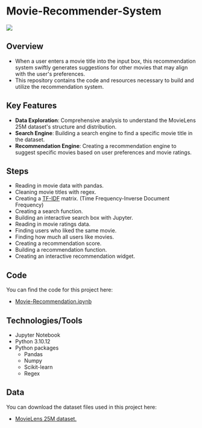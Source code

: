 # Movie-Recommender-System

![](https://github.com/LasithaAmarasinghe/Movie-Recommendation-System/assets/106037441/67844ce1-e550-43c6-a98d-f0801243a1ea)

## Overview

- When a user enters a movie title into the input box, this recommendation system swiftly generates suggestions for other movies that may align with the user's preferences.
- This repository contains the code and resources necessary to build and utilize the recommendation system.

## Key Features

- **Data Exploration**: Comprehensive analysis to understand the MovieLens 25M dataset's structure and distribution.
- **Search Engine**: Building a search engine to find a specific movie title in the dataset. 
- **Recommendation Engine**: Creating a recommendation engine to suggest specific movies based on user preferences and movie ratings.

## Steps

* Reading in movie data with pandas.
* Cleaning movie titles with regex.
* Creating a [TF-IDF](https://www.geeksforgeeks.org/understanding-tf-idf-term-frequency-inverse-document-frequency/) matrix. (Time Frequency-Inverse Document Frequency)
* Creating a search function.
* Building an interactive search box with Jupyter.
* Reading in movie ratings data.
* Finding users who liked the same movie.
* Finding how much all users like movies.
* Creating a recommendation score.
* Building a recommendation function.
* Creating an interactive recommendation widget.


## Code

You can find the code for this project here:
- [Movie-Recommendation.ipynb](https://github.com/LasithaAmarasinghe/Movie-Recommendation/blob/main/Movie%20Recommendation.ipynb)
  
## Technologies/Tools 

* Jupyter Notebook
* Python 3.10.12
* Python packages
  * Pandas
  * Numpy
  * Scikit-learn
  * Regex 

## Data

You can download the dataset files used in this project here:
* [MovieLens 25M dataset.](https://grouplens.org/datasets/movielens/25m/)
